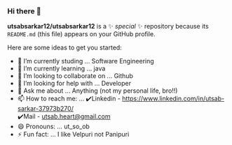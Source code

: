 ### Hi there 👋

**utsabsarkar12/utsabsarkar12** is a ✨ _special_ ✨ repository because its `README.md` (this file) appears on your GitHub profile.

Here are some ideas to get you started:

- 🔭 I’m currently studing ... Software Engineering
- 🌱 I’m currently learning ... java
- 👯 I’m looking to collaborate on ... Github
- 🤔 I’m looking for help with ... Developer
- 💬 Ask me about ... Anything (not my personal life, bro!!)
- 📫 How to reach me: ... ✔️Linkedin - https://www.linkedin.com/in/utsab-sarkar-37973b270/  
                          ✔️Mail - utsab.heart@gmail.com
- 😄 Pronouns: ... ut_so_ob
- ⚡ Fun fact: ... I like Velpuri not Panipuri
